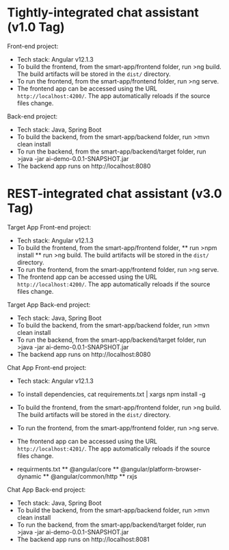 # Tightly-integrated chat assistant (v1.0 Tag)

Front-end project: 
* Tech stack: Angular v12.1.3
* To build the frontend, from the smart-app/frontend folder, run >ng build. The build artifacts will be stored in the `dist/` directory.
* To run the frontend, from the smart-app/frontend folder, run >ng serve. 
* The frontend app can be accessed using the URL `http://localhost:4200/`. The app automatically reloads if the source files change.

Back-end project: 
* Tech stack: Java, Spring Boot
* To build the backend, from the smart-app/backend folder, run >mvn clean install
* To run the backend, from the smart-app/backend/target folder, run >java -jar ai-demo-0.0.1-SNAPSHOT.jar
* The backend app runs on http://localhost:8080


# REST-integrated chat assistant (v3.0 Tag)

Target App Front-end project: 
* Tech stack: Angular v12.1.3
* To build the frontend, from the smart-app/frontend folder, 
** run >npm install
** run >ng build. The build artifacts will be stored in the `dist/` directory.
* To run the frontend, from the smart-app/frontend folder, run >ng serve. 
* The frontend app can be accessed using the URL `http://localhost:4200/`. The app automatically reloads if the source files change.

Target App Back-end project: 
* Tech stack: Java, Spring Boot
* To build the backend, from the smart-app/backend folder, run >mvn clean install
* To run the backend, from the smart-app/backend/target folder, run >java -jar ai-demo-0.0.1-SNAPSHOT.jar
* The backend app runs on http://localhost:8080

Chat App Front-end project: 
* Tech stack: Angular v12.1.3

* To install dependencies, cat requirements.txt | xargs npm install -g
* To build the frontend, from the smart-app/frontend folder, run >ng build. The build artifacts will be stored in the `dist/` directory.
* To run the frontend, from the smart-app/frontend folder, run >ng serve. 
* The frontend app can be accessed using the URL `http://localhost:4201/`. The app automatically reloads if the source files change.

* requirments.txt
** @angular/core
** @angular/platform-browser-dynamic
** @angular/common/http
** rxjs


Chat App Back-end project: 
* Tech stack: Java, Spring Boot
* To build the backend, from the smart-app/backend folder, run >mvn clean install
* To run the backend, from the smart-app/backend/target folder, run >java -jar ai-demo-0.0.1-SNAPSHOT.jar
* The backend app runs on http://localhost:8081


